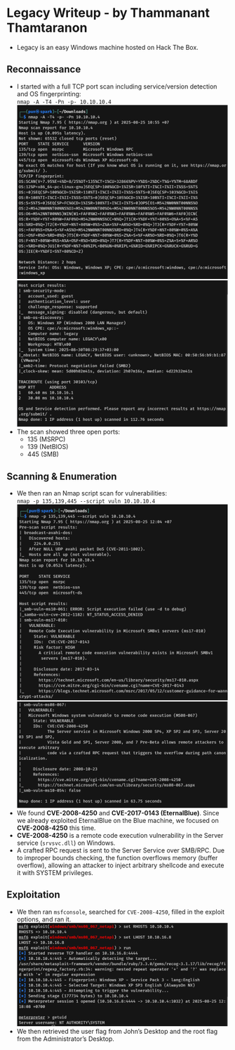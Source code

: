 # Legacy Writeup - by Thammanant Thamtaranon  
- Legacy is an easy Windows machine hosted on Hack The Box.

## Reconnaissance  
- I started with a full TCP port scan including service/version detection and OS fingerprinting:  
  `nmap -A -T4 -Pn -p- 10.10.10.4`  
![Nmap_Scan1](Nmap_Scan1.png)  
![Nmap_Scan2](Nmap_Scan2.png)  
- The scan showed three open ports:  
  - 135 (MSRPC)  
  - 139 (NetBIOS)  
  - 445 (SMB)

## Scanning & Enumeration  
- We then ran an Nmap script scan for vulnerabilities:  
  `nmap -p 135,139,445 --script vuln 10.10.10.4`  
![Vul_Scan1](Vul_Scan1.png)  
![Vul_Scan2](Vul_Scan2.png)  
- We found **CVE-2008-4250** and **CVE-2017-0143 (EternalBlue)**. Since we already exploited EternalBlue on the Blue machine, we focused on **CVE-2008-4250** this time.  
- **CVE-2008-4250** is a remote code execution vulnerability in the Server service (`srvsvc.dll`) on Windows.  
- A crafted RPC request is sent to the Server Service over SMB/RPC. Due to improper bounds checking, the function overflows memory (buffer overflow), allowing an attacker to inject arbitrary shellcode and execute it with SYSTEM privileges.

## Exploitation  
- We then ran `msfconsole`, searched for `CVE-2008-4250`, filled in the exploit options, and ran it.  
![Shell](Shell.png)  
- We then retrieved the user flag from John’s Desktop and the root flag from the Administrator’s Desktop.
